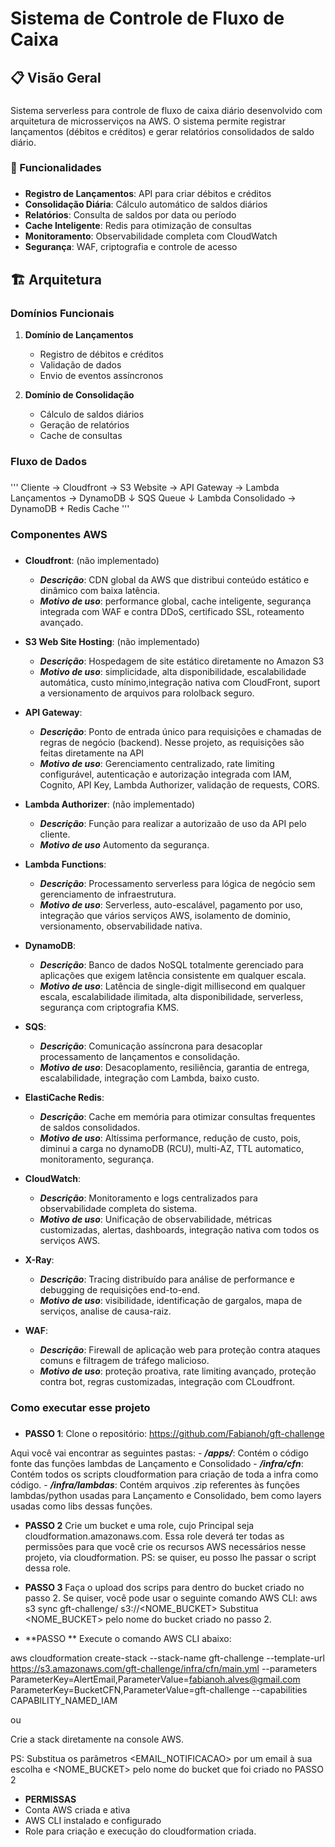 # Sistema de Controle de Fluxo de Caixa

### #######################################################################################
## 📋 Visão Geral
### #######################################################################################
Sistema serverless para controle de fluxo de caixa diário desenvolvido com arquitetura de microsserviços na AWS. O sistema permite registrar lançamentos (débitos e créditos) e gerar relatórios consolidados de saldo diário.

### #######################################################################################
### 🎯 Funcionalidades
### #######################################################################################
- **Registro de Lançamentos**: API para criar débitos e créditos
- **Consolidação Diária**: Cálculo automático de saldos diários
- **Relatórios**: Consulta de saldos por data ou período
- **Cache Inteligente**: Redis para otimização de consultas
- **Monitoramento**: Observabilidade completa com CloudWatch
- **Segurança**: WAF, criptografia e controle de acesso

### #######################################################################################
## 🏗️ Arquitetura
### #######################################################################################
### Domínios Funcionais

1. **Domínio de Lançamentos**
   - Registro de débitos e créditos
   - Validação de dados
   - Envio de eventos assíncronos

2. **Domínio de Consolidação**
   - Cálculo de saldos diários
   - Geração de relatórios
   - Cache de consultas

### #######################################################################################
### Fluxo de Dados
### #######################################################################################
'''
Cliente → Cloudfront -> S3 Website -> API Gateway → Lambda Lançamentos → DynamoDB
                                                       ↓
                                                    SQS Queue
                                                       ↓
                                                Lambda Consolidado → DynamoDB + Redis Cache
'''

### #######################################################################################
### Componentes AWS
### #######################################################################################
- **Cloudfront**: (não implementado)
    - ***Descrição***: CDN global da AWS que distribui conteúdo estático e dinâmico com baixa latência.
    - ***Motivo de uso***: performance global, cache inteligente, segurança integrada com WAF e contra DDoS, certificado SSL, roteamento avançado.
        
- **S3 Web Site Hosting**: (não implementado)
    - ***Descrição***: Hospedagem de site estático diretamente no Amazon S3
    - ***Motivo de uso***: simplicidade, alta disponibilidade, escalabilidade automática, custo mínimo,integração nativa com CloudFront, suport a versionamento de arquivos para rololback seguro.

- **API Gateway**: 
    - ***Descrição***: Ponto de entrada único para requisições e chamadas de regras de negócio (backend). Nesse projeto, as requisições são feitas diretamente na API
    - ***Motivo de uso***: Gerenciamento centralizado, rate limiting configurável, autenticação e autorização integrada com IAM, Cognito, API Key, Lambda Authorizer, validação de requests, CORS.

- **Lambda Authorizer**: (não implementado)
    - ***Descrição***: Função para realizar a autorizaão de uso da API pelo cliente.
    - ***Motivo de uso*** Automento da segurança.

- **Lambda Functions**: 
    - ***Descrição***: Processamento serverless para lógica de negócio sem gerenciamento de infraestrutura.
    - ***Motivo de uso***: Serverless, auto-escalável, pagamento por uso, integração que vários serviços AWS, isolamento de dominio, versionamento, observabilidade nativa.

- **DynamoDB**: 
    - ***Descrição***: Banco de dados NoSQL totalmente gerenciado para aplicações que exigem latência consistente em qualquer escala.
    - ***Motivo de uso***: Latência de single-digit millisecond em qualquer escala, escalabilidade ilimitada, alta disponibilidade, serverless, segurança com criptografia KMS.

- **SQS**: 
    - ***Descrição***: Comunicação assíncrona para desacoplar processamento de lançamentos e consolidação.
    - ***Motivo de uso***: Desacoplamento, resiliência, garantia de entrega, escalabilidade, integração com Lambda, baixo custo.

- **ElastiCache Redis**: 
    - ***Descrição***: Cache em memória para otimizar consultas frequentes de saldos consolidados.
    - ***Motivo de uso***: Altíssima performance, redução de custo, pois, diminui a carga no dynamoDB (RCU), multi-AZ, TTL automatico, monitoramento, segurança.

- **CloudWatch**: 
    - ***Descrição***: Monitoramento e logs centralizados para observabilidade completa do sistema.
    - ***Motivo de uso***: Unificação de observabilidade, métricas customizadas, alertas, dashboards, integração nativa com todos os serviços AWS.

- **X-Ray**: 
    - ***Descrição***: Tracing distribuído para análise de performance e debugging de requisições end-to-end.
    - ***Motivo de uso***: visibilidade, identificação de gargalos, mapa de serviços, analise de causa-raiz.

- **WAF**:
    - ***Descrição***: Firewall de aplicação web para proteção contra ataques comuns e filtragem de tráfego malicioso.
    - ***Motivo de uso***: proteção proativa, rate limiting avançado, proteção contra bot, regras customizadas, integração com CLoudfront.


### #######################################################################################
### Como executar esse projeto
### #######################################################################################
- **PASSO 1**:
Clone o repositório: https://github.com/Fabianoh/gft-challenge

Aqui você vai encontrar as seguintes pastas:
    - ***/apps/***: Contém o código fonte das funções lambdas de Lançamento e Consolidado
    - ***/infra/cfn***: Contém todos os scripts cloudformation para criação de toda a infra como código.
    - ***/infra/lambdas***: Contém arquivos .zip referentes às funções lambdas/python usadas para Lançamento e Consolidado, bem como layers usadas como libs dessas funções.

- **PASSO 2**
Crie um bucket e uma role, cujo Principal seja cloudformation.amazonaws.com. Essa role deverá ter todas as permissões para que você crie os recursos AWS necessários nesse projeto, via cloudformation.
PS: se quiser, eu posso lhe passar o script dessa role.

- **PASSO 3**
Faça o upload dos scrips para dentro do bucket criado no passo 2. 
Se quiser, você pode usar o seguinte comando AWS CLI:
aws s3 sync gft-challenge/ s3://<NOME_BUCKET>
Substitua <NOME_BUCKET> pelo nome do bucket criado no passo 2.

- **PASSO **
Execute o comando AWS CLI abaixo:

aws cloudformation create-stack --stack-name gft-challenge --template-url https://s3.amazonaws.com/gft-challenge/infra/cfn/main.yml --parameters ParameterKey=AlertEmail,ParameterValue=fabianoh.alves@gmail.com ParameterKey=BucketCFN,ParameterValue=gft-challenge --capabilities CAPABILITY_NAMED_IAM

ou

Crie a stack diretamente na console AWS.

PS: Substitua os parâmetros <EMAIL_NOTIFICACAO> por um email à sua escolha e <NOME_BUCKET> pelo nome do bucket que foi criado no PASSO 2

- **PERMISSAS**
- Conta AWS criada e ativa
- AWS CLI instalado e configurado
- Role para criação e execução do cloudformation criada.